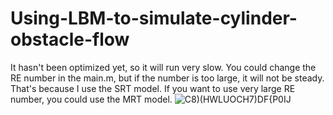 # Using-LBM-to-simulate-cylinder-obstacle-flow
It hasn't been optimized yet, so it will run very slow. You could change the RE number in the main.m, but if the number is too large, it will not be steady. That's because I use the SRT model. If you want to use very large RE number, you could use the MRT model.
![C8)(HWLU`OCH7)`DF{P0IJ](https://user-images.githubusercontent.com/106267467/200859411-fe7bcdb5-1dff-44e1-9be3-391e6c3844ec.png)
